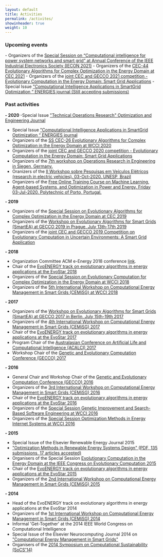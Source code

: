 ```yaml
---
layout: default
title: Activities
permalink: /activites/
showinheader: true
weight: 10
---
```


<h3><b>Upcoming events</b></h3>
- Organizers of the <a href="https://ieeeiecon.org/wp-content/uploads/sites/293/69.pdf">Special Session on “Computational intelligence for power system networks and smart grid” at Annual Conference of the IEEE Industrial Electronics Society (IECON 2021)</a>
- Organizers of the <a href="http://www.gecad.isep.ipp.pt/ERM-competitions/ss2021/">CEC-44 Evolutionary Algorithms for Complex Optimization in the Energy Domain at CEC 2021</a>
- Organizers of the <a href="http://www.gecad.isep.ipp.pt/ERM-competitions/2021-2/"> joint CEC and GECCO 2021 competition - Evolutionary Computation in the Energy Domain: Smart Grid Applications</a>
- Special Issue <a href="https://www.mdpi.com/journal/energies/special_issues/computational_intelligence_applications_smartGrid_optimization"> "Computational Intelligence Applications in SmartGrid Optimization “ ENERGIES journal (Still accepting submissions)</a> 
	
<h3><b>Past activities</b></h3>

<b>- 2020 </b>
-Special Issue <a href="https://www.gor-ev.de/arbeitsgruppen/or-in-ingenieurwissenschaften"> "Technical Operations Research" Optimization and Engineering Journal</a>
- Special Issue <a href="https://www.mdpi.com/journal/energies/special_issues/computational_intelligence_applications_smartGrid_optimization"> "Computational Intelligence Applications in SmartGrid Optimization “ ENERGIES journal</a>
- Organizers of the <a href="http://www.gecad.isep.ipp.pt/ERM-competitions/ss2020/">SS CEC-26 Evolutionary Algorithms for Complex Optimization in the Energy Domain at WCCI 2020</a>
- Organizers of the <a href="http://www.gecad.isep.ipp.pt/ERM-competitions/2020-2/"> joint CEC and GECCO 2020 competition - Evolutionary Computation in the Energy Domain: Smart Grid Applications</a>
- Organizers of the <a href="https://www.gor-ev.de/7-tor-workshop-vom-23-24-maerz-2020"> 7th workshop on Operations Research in Engineering in Siegen, Germany.</a>
- Oranizers of the <a href="http://www.gecad.isep.ipp.pt/CENERGETIC/wp-content/uploads/2020/09/Programa%C3%A7%C3%A3o-Workshop.pdf"> II Workshop sobre Pesquisas em Veículos Elétricos (research in electric vehicles). 03-Oct-2020. UNESP, Brazil</a>
- Organizers of the <a href="http://www.gecad.isep.ipp.pt/TrainingCourse/Program.pdf"> Free Online Training Course on Machine Learning, Agent-based Systems, and Optimization in Power and Energy. Friday 03-Jul-2020. Polytechnic of Porto, Portugal.</a>

<b>- 2019 </b>
- Organizers of the <a href="{{ site.baseurl }}/energy">Special Session on Evolutionary Algorithms for Complex Optimization in the Energy Domain at CEC 2019</a>
- Organizers of the <a href="{{ site.baseurl }}/smartEA19"> Workshop on Evolutionary Algorithms for Smart Grids (SmartEA) at GECCO 2019 in Prague, July 13th-17th 2019</a>
- Organizers of the <a href="http://www.gecad.isep.ipp.pt/ERM2019-Competition/"> joint CEC and GECCO 2019 Competition on Evolutionary Computation in Uncertain Environments: A Smart Grid Application</a>

<b>- 2018 </b>

- Organization Committee ACM e-Energy 2018 conference [link](http://conferences.sigcomm.org/eenergy/2018/).
- Chair of the <a href="http://www.evostar.org/">EvoENERGY track on evolutionary algorithms in energy applications at the EvoStar 2018</a>
- Organizers of the <a href="http://www.gecad.isep.ipp.pt/IEEE-SS-CEC-WCCI2018/">Special Session on Evolutionary Computation for Complex Optimization in the Energy Domain at WCCI 2018</a>
- Organizers of the <a href="http://www.cemisg.org/">5th International Workshop on Computational Energy Management in Smart Grids (CEMiSG) at WCCI 2018</a>

<b>- 2017 </b>
- Organizers of the <a href="{{ site.baseurl }}/smartEA"> Workshop on Evolutionary Algorithms for Smart Grids (SmartEA) at ​GECCO 2017 in Berlin, July 15th-19th 2017</a>
- Organizers of the <a href="http://www.cemisg.org/">4th International Workshop on Computational Energy Management in Smart Grids (CEMiSG) 2017</a>
- Chair of the <a href="http://www.evostar.org/2017/cfp_evoenergy.php">EvoENERGY track on evolutionary algorithms in energy applications at the EvoStar 2017</a>
- Program Chair of the <a href="http://www.acalci.net/2017/index.html">Australasian Conference on Artificial Life and Computational Intelligence (ACALCI) 2017</a>
- Workshop Chair of the <a href="http://gecco-2017.sigevo.org/">Genetic and Evolutionary Computation Conference (GECCO) 2017</a>
	
<b>- 2016 </b>
- General Chair and Workshop Chair of the <a href="http://www.sigevo.org/gecco-2016/">Genetic and Evolutionary Computation Conference (GECCO) 2016</a>
- Organizers of the <a href="http://upfzone.net/cemisg2016/">3rd International Workshop on Computational Energy Management in Smart Grids (CEMiSG) 2016</a>
- Chair of the <a href="http://www.evostar.org/2016/cfp_evoenergy.php">EvoENERGY track on evolutionary algorithms in energy applications at the EvoStar 2016</a>
- Organizers of the <a href="http://www0.cs.ucl.ac.uk/staff/w.langdon/cec2016/">Special Session Genetic Improvement and Search-Based Software Engineering at WCCI 2016</a>
- Organizers of the <a href="http://www.wcci2016.org/spsessions.php">Special Session Optimization Methods in Energy Internet Systems at WCCI 2016</a>
	
<b>- 2015 </b>
- Special Issue of the Elsevier Renewable Energy Journal 2015 
- <a href="http://www.journals.elsevier.com/renewable-energy/call-for-papers/special-issue-on-optimization-methods-in-renewable-energy-sy/">"Optimization Methods in Renewable Energy Systems Design" </a> (<a href="{{ site.baseurl }}/assets/Renewable_Energy_Special_Issue-Optimization_Methods_in_Renewable_Energy_Systems_Design-CfP.pdf">PDF, 135 submissions, 17 articles accepted)</a>
- Organisers of the Special Session <a href="http://cs.adelaide.edu.au/%7Eoptlog/CEC2015RenewableEnergy/">Evolutionary Computation in the Energy Domain at the IEEE Congress on Evolutionary Computation 2015</a>
- Chair of the <a href="http://www.evostar.org/2015/cfp_evoenergy.php">EvoENERGY track on evolutionary algorithms in energy applications at the EvoStar 2015</a>
- Organizers of the <a href="http://www.cemisg2015.org/">2nd International Workshop on Computational Energy Management in Smart Grids (CEMiSG) 2015</a>
	
<b>- 2014 </b>
- Head of the EvoENERGY track on evolutionary algorithms in energy applications at the EvoStar 2014
- Organizers of the <a href="http://www.cemisg2014.org/">1st International Workshop on Computational Energy Management in Smart Grids (CEMiSG) 2014</a>
- Informal 'Get-Together' at the 2014 IEEE World Congress on Computational Intelligence
- Special Issue of the Elsevier Neurocomputing Journal 2014 on <a href="http://cs.adelaide.edu.au/%7Emarkus/CIS-TF-Energy/CFP_NC2014.pdf">"Computational Energy Management in Smart Grids"</a>
- Organisers of the <a href="http://socs14.sita-research.org/">2014 Symposium on Computational Sustainability (SoCS'14)</a>
